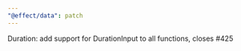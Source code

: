 ```yaml
---
"@effect/data": patch
---
```


Duration: add support for DurationInput to all functions, closes #425
